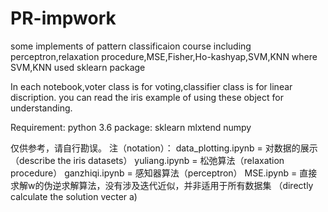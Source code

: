 # PR-impwork
some implements of pattern classificaion course including perceptron,relaxation procedure,MSE,Fisher,Ho-kashyap,SVM,KNN
where SVM,KNN used sklearn package

In each notebook,voter class is for voting,classifier class is for linear discription.
you can read the iris example of using these object for understanding. 

Requirement:
python 3.6
package:
sklearn
mlxtend
numpy

仅供参考，请自行勘误。
注（notation）：
    data_plotting.ipynb = 对数据的展示（describe the iris datasets）
    yuliang.ipynb = 松弛算法（relaxation procedure）
    ganzhiqi.ipynb = 感知器算法（perceptron）
    MSE.ipynb = 直接求解w的伪逆求解算法，没有涉及迭代近似，并非适用于所有数据集 （directly calculate the solution vecter a)
    
